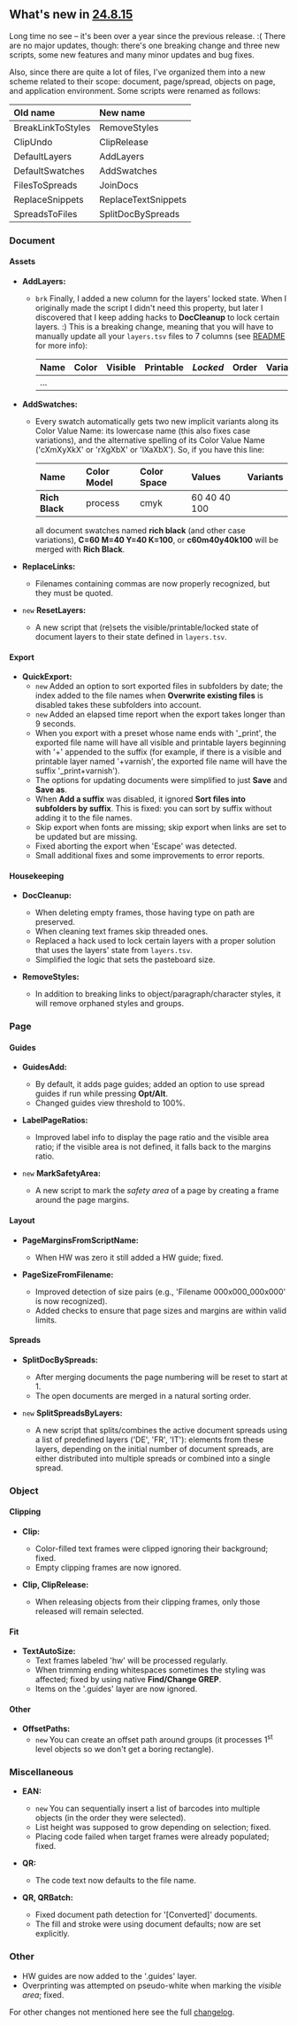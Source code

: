 ## What's new in [24.8.15](https://github.com/pchiorean/Indentz/releases/tag/24.8.15)

Long time no see – it's been over a year since the previous release. :( There are no major updates, though: there's one breaking change and three new scripts, some new features and many minor updates and bug fixes.

Also, since there are quite a lot of files, I've organized them into a new scheme related to their scope: document, page/spread, objects on page, and application environment. Some scripts were renamed as follows:

|Old name|New name|
|:-|:-|
|BreakLinkToStyles|RemoveStyles|
|ClipUndo|ClipRelease|
|DefaultLayers|AddLayers|
|DefaultSwatches|AddSwatches|
|FilesToSpreads|JoinDocs|
|ReplaceSnippets|ReplaceTextSnippets|
|SpreadsToFiles|SplitDocBySpreads|

### Document

#### Assets

- **AddLayers:**
  - `brk` Finally, I added a new column for the layers' locked state. When I originally made the script I didn't need this property, but later I discovered that I keep adding hacks to **DocCleanup** to lock certain layers. :) This is a breaking change, meaning that you will have to manually update all your `layers.tsv` files to 7 columns (see [README](README.html#addlayersjsx) for more info):

    |Name|Color|Visible|Printable|_Locked_|Order|Variants|
    |:-|:-|:-|:-|:-|:-|:-|
    |...|||||||

- **AddSwatches:**
  - Every swatch automatically gets two new implicit variants along its Color Value Name: its lowercase name (this also fixes case variations), and the alternative spelling of its Color Value Name ('cXmXyXkX' or 'rXgXbX' or 'lXaXbX'). So, if you have this line:

    |Name|Color Model|Color Space|Values|Variants|
    |:-|:-|:-|:-|:-|
    |**Rich Black**|process|cmyk|60 40 40 100||

    all document swatches named **rich black** (and other case variations), **C=60 M=40 Y=40 K=100**, or **c60m40y40k100** will be merged with **Rich Black**.

- **ReplaceLinks:**
  - Filenames containing commas are now properly recognized, but they must be quoted.

- `new` **ResetLayers:**
  - A new script that (re)sets the visible/printable/locked state of document layers to their state defined in `layers.tsv`.

#### Export

- **QuickExport:**
  - `new` Added an option to sort exported files in subfolders by date; the index added to the file names when **Overwrite existing files** is disabled takes these subfolders into account.
  - `new` Added an elapsed time report when the export takes longer than 9 seconds.
  - When you export with a preset whose name ends with '_print', the exported file name will have all visible and printable layers beginning with '+' appended to the suffix (for example, if there is a visible and printable layer named '+varnish', the exported file name will have the suffix '_print+varnish').
  - The options for updating documents were simplified to just **Save** and **Save as**.
  - When **Add a suffix** was disabled, it ignored **Sort files into subfolders by suffix**. This is fixed: you can sort by suffix without adding it to the file names.
  - Skip export when fonts are missing; skip export when links are set to be updated but are missing.
  - Fixed aborting the export when 'Escape' was detected.
  - Small additional fixes and some improvements to error reports.

#### Housekeeping

- **DocCleanup:**
  - When deleting empty frames, those having type on path are preserved.
  - When cleaning text frames skip threaded ones.
  - Replaced a hack used to lock certain layers with a proper solution that uses the layers' state from `layers.tsv`.
  - Simplified the logic that sets the pasteboard size.

- **RemoveStyles:**
  - In addition to breaking links to object/paragraph/character styles, it will remove orphaned styles and groups.

### Page

#### Guides

- **GuidesAdd:**
  - By default, it adds page guides; added an option to use spread guides if run while pressing **Opt/Alt**.
  - Changed guides view threshold to 100%.

- **LabelPageRatios:**
  - Improved label info to display the page ratio and the visible area ratio; if the visible area is not defined, it falls back to the margins ratio.

- `new` **MarkSafetyArea:**
  - A new script to mark the _safety area_ of a page by creating a frame around the page margins.

#### Layout

- **PageMarginsFromScriptName:**
  - When HW was zero it still added a HW guide; fixed.

- **PageSizeFromFilename:**
  - Improved detection of size pairs (e.g., 'Filename 000x000_000x000' is now recognized).
  - Added checks to ensure that page sizes and margins are within valid limits.

#### Spreads

- **SplitDocBySpreads:**
  - After merging documents the page numbering will be reset to start at 1.
  - The open documents are merged in a natural sorting order.

- `new` **SplitSpreadsByLayers:**
  - A new script that splits/combines the active document spreads using a list of predefined layers ('DE', 'FR', 'IT'): elements from these layers, depending on the initial number of document spreads, are either distributed into multiple spreads or combined into a single spread.

### Object

#### Clipping

- **Clip:**
  - Color-filled text frames were clipped ignoring their background; fixed.
  - Empty clipping frames are now ignored.

- **Clip, ClipRelease:**
  - When releasing objects from their clipping frames, only those released will remain selected.

#### Fit

- **TextAutoSize:**
  - Text frames labeled 'hw' will be processed regularly.
  - When trimming ending whitespaces sometimes the styling was affected; fixed by using native **Find/Change GREP**.
  - Items on the '.guides' layer are now ignored.

#### Other

- **OffsetPaths:**
  - `new` You can create an offset path around groups (it processes 1<sup>st</sup> level objects so we don't get a boring rectangle).

### Miscellaneous

- **EAN:**
  - `new` You can sequentially insert a list of barcodes into multiple objects (in the order they were selected).
  - List height was supposed to grow depending on selection; fixed.
  - Placing code failed when target frames were already populated; fixed.

- **QR:**
  - The code text now defaults to the file name.

- **QR, QRBatch:**
  - Fixed document path detection for '[Converted]' documents.
  - The fill and stroke were using document defaults; now are set explicitly.

### Other

- HW guides are now added to the '.guides' layer.
- Overprinting was attempted on pseudo-white when marking the _visible area_; fixed.

For other changes not mentioned here see the full [changelog](CHANGELOG.md).
